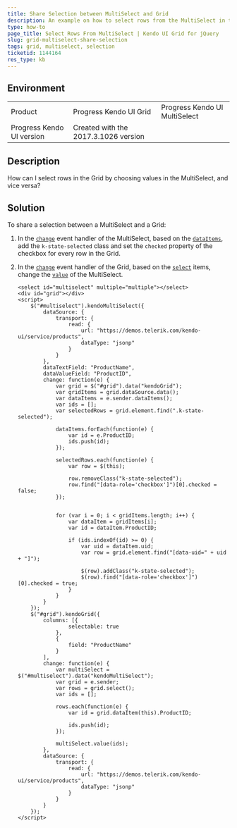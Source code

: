 ```yaml
---
title: Share Selection between MultiSelect and Grid
description: An example on how to select rows from the MultiSelect in the Kendo UI Grid and choose values by selecting Grid rows in the MultiSelect.
type: how-to
page_title: Select Rows From MultiSelect | Kendo UI Grid for jQuery
slug: grid-multiselect-share-selection
tags: grid, multiselect, selection
ticketid: 1144164
res_type: kb
---
```


## Environment
<table>
 <tr>
  <td>Product</td>
  <td>Progress Kendo UI Grid</td>
  <td>Progress Kendo UI MultiSelect</td>
 </tr>
 <tr>
  <td>Progress Kendo UI version</td>
  <td>Created with the 2017.3.1026 version</td>
 </tr>
</table>

## Description

How can I select rows in the Grid by choosing values in the MultiSelect, and vice versa?

## Solution

To share a selection between a MultiSelect and a Grid:

1. In the [`change`](https://docs.telerik.com/kendo-ui/api/javascript/ui/multiselect/events/change) event handler of the MultiSelect, based on the [`dataItems`](https://docs.telerik.com/kendo-ui/api/javascript/ui/multiselect/methods/dataitems), add the `k-state-selected` class and set the `checked` property of the checkbox for every row in the Grid.
1. In the [`change`](https://docs.telerik.com/kendo-ui/api/javascript/ui/grid/events/change) event handler of the Grid, based on the [`select`](https://docs.telerik.com/kendo-ui/api/javascript/ui/grid/methods/select) items, change the [`value`](https://docs.telerik.com/kendo-ui/api/javascript/ui/multiselect/methods/value) of the MultiSelect.

    ```dojo
    <select id="multiselect" multiple="multiple"></select>
    <div id="grid"></div>
    <script>
        $("#multiselect").kendoMultiSelect({
            dataSource: {
                transport: {
                    read: {
                        url: "https://demos.telerik.com/kendo-ui/service/products",
                        dataType: "jsonp"
                    }
                }
            },
            dataTextField: "ProductName",
            dataValueField: "ProductID",
            change: function(e) {
                var grid = $("#grid").data("kendoGrid");
                var gridItems = grid.dataSource.data();
                var dataItems = e.sender.dataItems();
                var ids = [];
                var selectedRows = grid.element.find(".k-state-selected");

                dataItems.forEach(function(e) {
                    var id = e.ProductID;
                    ids.push(id);
                });

                selectedRows.each(function(e) {
                    var row = $(this);

                    row.removeClass("k-state-selected");
                    row.find("[data-role='checkbox']")[0].checked = false;
                });


                for (var i = 0; i < gridItems.length; i++) {
                    var dataItem = gridItems[i];
                    var id = dataItem.ProductID;

                    if (ids.indexOf(id) >= 0) {
                        var uid = dataItem.uid;
                        var row = grid.element.find("[data-uid=" + uid + "]");

                        $(row).addClass("k-state-selected");
                        $(row).find("[data-role='checkbox']")[0].checked = true;
                    }
                }
            }
        });
        $("#grid").kendoGrid({
            columns: [{
                    selectable: true
                },
                {
                    field: "ProductName"
                }
            ],
            change: function(e) {
                var multiSelect = $("#multiselect").data("kendoMultiSelect");
                var grid = e.sender;
                var rows = grid.select();
                var ids = [];

                rows.each(function(e) {
                    var id = grid.dataItem(this).ProductID;

                    ids.push(id);
                });

                multiSelect.value(ids);
            },
            dataSource: {
                transport: {
                    read: {
                        url: "https://demos.telerik.com/kendo-ui/service/products",
                        dataType: "jsonp"
                    }
                }
            }
        });
    </script>
    ```
